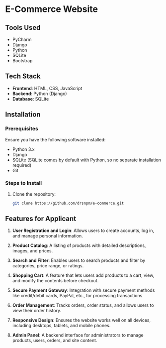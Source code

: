 # E-Commerce Website

## Tools Used
- PyCharm
- Django
- Python
- SQLite
- Bootstrap

## Tech Stack
- **Frontend**: HTML, CSS, JavaScript
- **Backend**: Python (Django)
- **Database**: SQLite

## Installation

### Prerequisites
Ensure you have the following software installed:
- Python 3.x
- Django
- SQLite (SQLite comes by default with Python, so no separate installation required)
- Git

### Steps to Install

1. Clone the repository:
   ```bash
   git clone https://github.com/drsnpm/e-commerce.git


## Features for Applicant

1. **User Registration and Login**: Allows users to create accounts, log in, and manage personal information.
  
2. **Product Catalog**: A listing of products with detailed descriptions, images, and prices.
  
3. **Search and Filter**: Enables users to search products and filter by categories, price range, or ratings.
  
4. **Shopping Cart**: A feature that lets users add products to a cart, view, and modify the contents before checkout.
  
5. **Secure Payment Gateway**: Integration with secure payment methods like credit/debit cards, PayPal, etc., for processing transactions.
  
6. **Order Management**: Tracks orders, order status, and allows users to view their order history.
  
7. **Responsive Design**: Ensures the website works well on all devices, including desktops, tablets, and mobile phones.
  
8. **Admin Panel**: A backend interface for administrators to manage products, users, orders, and site content.





